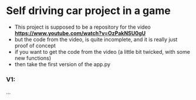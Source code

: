 # Self driving car project in a game

- This project is supposed to be a repository for the video __https://www.youtube.com/watch?v=OzPakNSU0gU__
- but the code from the video, is quite incomplete, and it is really just proof of concept
- if you want to get the code from the video (a little bit twicked, with some new functions)
- then take the first version of the app.py

### V1:

...